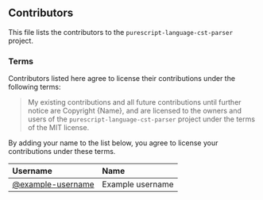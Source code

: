 ## Contributors

This file lists the contributors to the `purescript-language-cst-parser` project.

### Terms

Contributors listed here agree to license their contributions under the following terms:

> My existing contributions and all future contributions until further notice are Copyright {Name}, and are licensed to the owners and users of the `purescript-language-cst-parser` project under the terms of the MIT license.

By adding your name to the list below, you agree to license your contributions under these terms.

| Username | Name |
| :------- | :--- |
| [@example-username](https://github.com/example-username) | Example username
